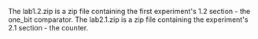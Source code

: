 The lab1.2.zip is a zip file containing the first experiment's 1.2 section - the one_bit comparator.
The lab2.1.zip is a zip file containing the experiment's 2.1 section - the counter.
